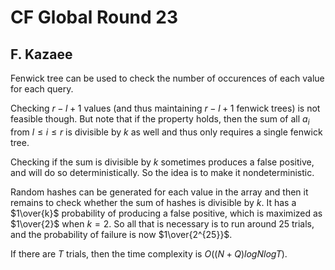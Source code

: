 # CF Global Round 23

## F. Kazaee
Fenwick tree can be used to check the number of occurences of each value for each query.

Checking $r-l+1$ values (and thus maintaining $r-l+1$ fenwick trees) is not feasible though. But note that if the property holds, then the sum of all $a_i$ from $l\le{i}\le{r}$ is divisible by $k$ as well and thus only requires a single fenwick tree.

Checking if the sum is divisible by $k$ sometimes produces a false positive, and will do so deterministically. So the idea is to make it nondeterministic.

Random hashes can be generated for each value in the array and then it remains to check whether the sum of hashes is divisible by $k$. It has a $1\over{k}$ probability of producing a false positive, which is maximized as $1\over{2}$ when $k=2$. So all that is necessary is to run around $25$ trials, and the probability of failure is now $1\over{2^{25}}$.

If there are $T$ trials, then the time complexity is $O((N+Q)logNlogT)$.